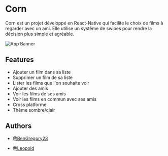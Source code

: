 
# Corn

Corn est un projet développé en React-Native qui facilite le choix de films à regarder avec un ami. Elle utilise un système de swipes pour rendre la décision plus simple et agréable.


![App Banner](https://github.com/sainteTrinity/Corn/raw/main/sketchs/banner.png)



## Features

- Ajouter un film dans sa liste 
- Supprimer un film de sa liste
- Lister les films que l'on souhaite voir
- Ajouter des amis
- Voir les films de ses amis
- Voir les films en commun avec ses amis
- Cross platforme
- Thème sombre/clair


## Authors

- [@BenGregory23](https://www.github.com/BenGregory23)
 
- [@Leopold](https://www.github.com/LeoLapendery)

